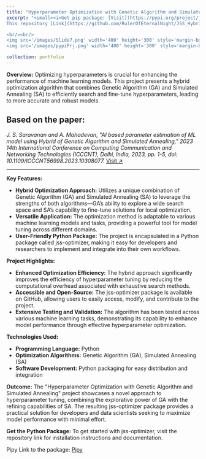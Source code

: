 ```yaml
---
title: "Hyperparameter Optimization with Genetic Algorithm and Simulated Annealing"
excerpt: "<small><i>Get pip package: [Visit](https://pypi.org/project/jss-optimizer/)</i><br/></small>
This repository [Link](https://github.com/RulerOfEternalNight/JSS_HybridOptimizier) contains a Python package `jss-optimizer` for optimizing hyperparameters using genetic algorithm (GA) and simulated annealing (SA) hybrid optimization algorithm.

<br/><br/>
<img src='/images/Slide7.png' width='400' height='300' style='margin-bottom: 20px;'>
<img src='/images/pypiPrj.png' width='400' height='300' style='margin-bottom: 20px;'>"

collection: portfolio
---
```


**Overview:** 
Optimizing hyperparameters is crucial for enhancing the performance of machine learning models. This project presents a hybrid optimization algorithm that combines Genetic Algorithm (GA) and Simulated Annealing (SA) to efficiently search and fine-tune hyperparameters, leading to more accurate and robust models.

## Based on the paper:
*J. S. Saravanan and A. Mahadevan, "AI based parameter estimation of ML model using Hybrid of Genetic Algorithm and Simulated Annealing," 2023 14th International Conference on Computing Communication and Networking Technologies (ICCCNT), Delhi, India, 2023, pp. 1-5, doi: 10.1109/ICCCNT56998.2023.10308077.* [Visit ↗️](https://rulerofeternalnight.github.io/publication/2009-10-01-paper-title-number-1)

---

**Key Features:**

- **Hybrid Optimization Approach:** Utilizes a unique combination of Genetic Algorithm (GA) and Simulated Annealing (SA) to leverage the strengths of both algorithms—GA’s ability to explore a wide search space and SA’s capability to fine-tune solutions for local optimization.
- **Versatile Application:** The optimization method is adaptable to various machine learning models and tasks, providing a powerful tool for model tuning across different domains.
- **User-Friendly Python Package:** The project is encapsulated in a Python package called jss-optimizer, making it easy for developers and researchers to implement and integrate into their own workflows.


**Project Highlights:**

- **Enhanced Optimization Efficiency:** The hybrid approach significantly improves the efficiency of hyperparameter tuning by reducing the computational overhead associated with exhaustive search methods.
- **Accessible and Open-Source:** The jss-optimizer package is available on GitHub, allowing users to easily access, modify, and contribute to the project.
- **Extensive Testing and Validation:** The algorithm has been tested across various machine learning tasks, demonstrating its capability to enhance model performance through effective hyperparameter optimization.

**Technologies Used:**

- **Programming Language:** Python
- **Optimization Algorithms:** Genetic Algorithm (GA), Simulated Annealing (SA)
- **Software Development:** Python packaging for easy distribution and integration

**Outcome:** The "Hyperparameter Optimization with Genetic Algorithm and Simulated Annealing" project showcases a novel approach to hyperparameter tuning, combining the explorative power of GA with the refining capabilities of SA. The resulting jss-optimizer package provides a practical solution for developers and data scientists seeking to maximize model performance with minimal effort.

**Get the Python Package:** To get started with jss-optimizer, visit the repository link for installation instructions and documentation.

Pipy Link to the package: [Pipy](https://pypi.org/project/jss-optimizer/)
